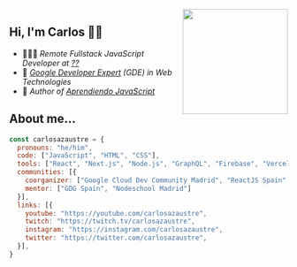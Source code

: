 <img width=190 align="right" src="https://github.com/carlosazaustre/carlosazaustre/blob/eabeca2eee92184782b3863d079c8f362c0d6513/img/carlos-azaustre.png?raw=true" />

## Hi, I'm Carlos 👋🏽

- 👨🏻‍💻 *Remote Fullstack JavaScript Developer at [??](https://youtu.be/RfiQYRn7fBg?t=13)*
- 🏅 *[Google Developer Expert](https://developers.google.com/community/experts/directory/profile/profile-carlos_azaustre) (GDE) in Web Technologies*
- 📙 *Author of [Aprendiendo JavaScript](https://leanpub.com/aprendiendo-javascript)*

## About me...
```js
const carlosazaustre = {
  pronouns: "he/him",
  code: ["JavaScript", "HTML", "CSS"],
  tools: ["React", "Next.js", "Node.js", "GraphQL", "Firebase", "Vercel"],
  communities: [{
    coorganizer: ["Google Cloud Dev Community Madrid", "ReactJS Spain", "Nodeschool Madrid"],
    mentor: ["GDG Spain", "Nodeschool Madrid"]
  }],
  links: [{
    youtube: "https://youtube.com/carlosazaustre",
    twitch: "https://twitch.tv/carlosazaustre",
    instagram: "https://instagram.com/carlosazaustre",
    twitter: "https://twitter.com/carlosazaustre",
  }],
}
```
